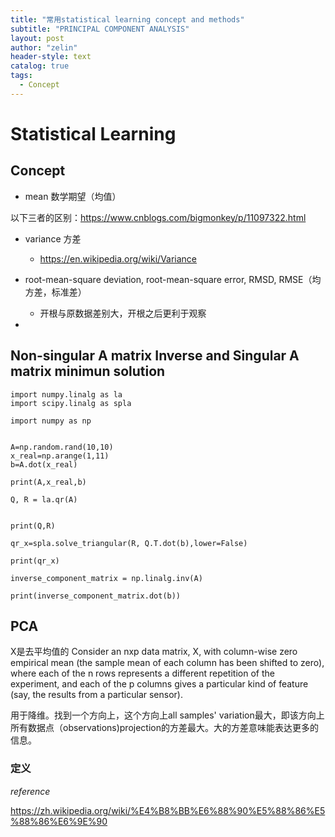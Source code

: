 ```yaml
---
title: "常用statistical learning concept and methods"
subtitle: "PRINCIPAL COMPONENT ANALYSIS"
layout: post
author: "zelin"
header-style: text
catalog: true
tags:
  - Concept
---
```


# Statistical Learning

## Concept

* mean 数学期望（均值）


以下三者的区别：https://www.cnblogs.com/bigmonkey/p/11097322.html
* variance 方差
  * https://en.wikipedia.org/wiki/Variance

* root-mean-square deviation, root-mean-square error, RMSD, RMSE（均方差，标准差）
  * 开根与原数据差别大，开根之后更利于观察
* 

## Non-singular A matrix Inverse and Singular A matrix minimun solution

```
import numpy.linalg as la
import scipy.linalg as spla

import numpy as np


A=np.random.rand(10,10)
x_real=np.arange(1,11)
b=A.dot(x_real)

print(A,x_real,b)

Q, R = la.qr(A)


print(Q,R)

qr_x=spla.solve_triangular(R, Q.T.dot(b),lower=False)

print(qr_x)

inverse_component_matrix = np.linalg.inv(A)

print(inverse_component_matrix.dot(b))
```

## PCA

X是去平均值的
Consider an nxp data matrix, X, with column-wise zero empirical mean (the sample mean of each column has been shifted to zero), where each of the n rows represents a different repetition of the experiment, and each of the p columns gives a particular kind of feature (say, the results from a particular sensor).


用于降维。找到一个方向上，这个方向上all samples' variation最大，即该方向上所有数据点（observations)projection的方差最大。大的方差意味能表达更多的信息。

### 定义

*reference*


https://zh.wikipedia.org/wiki/%E4%B8%BB%E6%88%90%E5%88%86%E5%88%86%E6%9E%90


